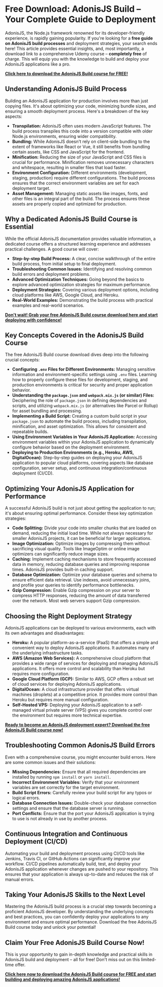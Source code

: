 # Free Download: AdonisJS Build – Your Complete Guide to Deployment

AdonisJS, the Node.js framework renowned for its developer-friendly experience, is rapidly gaining popularity. If you're looking for a **free guide on AdonisJS build processes** and deployment strategies, your search ends here! This article provides essential insights, and, most importantly, a download link to a comprehensive Udemy course – **completely free** of charge. This will equip you with the knowledge to build and deploy your AdonisJS applications like a pro.

[**Click here to download the AdonisJS Build course for FREE!**](https://udemywork.com/adonisjs-build)

## Understanding AdonisJS Build Process

Building an AdonisJS application for production involves more than just copying files. It's about optimizing your code, minimizing bundle sizes, and ensuring a smooth deployment process. Here's a breakdown of the key aspects:

*   **Transpilation:** AdonisJS often uses modern JavaScript features. The build process transpiles this code into a version compatible with older Node.js environments, ensuring wider compatibility.
*   **Bundling:** While AdonisJS doesn't rely on client-side bundling to the extent of frameworks like React or Vue, it still benefits from bundling certain assets, like CSS and JavaScript for the frontend.
*   **Minification:** Reducing the size of your JavaScript and CSS files is crucial for performance. Minification removes unnecessary characters and whitespace, resulting in smaller files that load faster.
*   **Environment Configuration:** Different environments (development, staging, production) require different configurations. The build process ensures that the correct environment variables are set for each deployment target.
*   **Asset Management:** Managing static assets like images, fonts, and other files is an integral part of the build. The process ensures these assets are properly copied and optimized for production.

## Why a Dedicated AdonisJS Build Course is Essential

While the official AdonisJS documentation provides valuable information, a dedicated course offers a structured learning experience and addresses practical challenges. A good course will cover:

*   **Step-by-step Build Process:** A clear, concise walkthrough of the entire build process, from initial setup to final deployment.
*   **Troubleshooting Common Issues:** Identifying and resolving common build errors and deployment problems.
*   **Advanced Optimization Techniques:** Going beyond the basics to explore advanced optimization strategies for maximum performance.
*   **Deployment Strategies:** Covering various deployment options, including cloud platforms like AWS, Google Cloud, and Heroku.
*   **Real-World Examples:** Demonstrating the build process with practical examples and real-world scenarios.

[**Don't wait! Grab your free AdonisJS Build course download here and start deploying with confidence!**](https://udemywork.com/adonisjs-build)

## Key Concepts Covered in the AdonisJS Build Course

The free AdonisJS Build course download dives deep into the following crucial concepts:

*   **Configuring `.env` Files for Different Environments:** Managing sensitive information and environment-specific settings using `.env` files.  Learning how to properly configure these files for development, staging, and production environments is critical for security and proper application behavior.
*   **Understanding the `package.json` and `webpack.mix.js` (or similar) Files:** Deciphering the role of `package.json` in defining dependencies and scripts, and utilizing `webpack.mix.js` (or alternatives like Parcel or Rollup) for asset bundling and processing.
*   **Implementing a Build Script:** Creating a custom build script in your `package.json` to automate the build process, including transpilation, minification, and asset optimization. This allows for consistent and repeatable builds.
*   **Using Environment Variables in Your AdonisJS Application:** Accessing environment variables within your AdonisJS application to dynamically configure behavior based on the deployment environment.
*   **Deploying to Production Environments (e.g., Heroku, AWS, DigitalOcean):** Step-by-step guides on deploying your AdonisJS application to popular cloud platforms, covering aspects like database configuration, server setup, and continuous integration/continuous deployment (CI/CD).

## Optimizing Your AdonisJS Application for Performance

A successful AdonisJS build is not just about getting the application to run; it's about ensuring optimal performance. Consider these key optimization strategies:

*   **Code Splitting:** Divide your code into smaller chunks that are loaded on demand, reducing the initial load time. While not always necessary for smaller AdonisJS projects, it can be beneficial for larger applications.
*   **Image Optimization:** Optimize images by compressing them without sacrificing visual quality. Tools like ImageOptim or online image optimizers can significantly reduce image sizes.
*   **Caching:** Implement caching mechanisms to store frequently accessed data in memory, reducing database queries and improving response times. AdonisJS provides built-in caching support.
*   **Database Optimization:** Optimize your database queries and schema to ensure efficient data retrieval. Use indexes, avoid unnecessary joins, and profile your queries to identify performance bottlenecks.
*   **Gzip Compression:** Enable Gzip compression on your server to compress HTTP responses, reducing the amount of data transferred over the network. Most web servers support Gzip compression.

## Choosing the Right Deployment Strategy

AdonisJS applications can be deployed to various environments, each with its own advantages and disadvantages:

*   **Heroku:** A popular platform-as-a-service (PaaS) that offers a simple and convenient way to deploy AdonisJS applications. It automates many of the underlying infrastructure tasks.
*   **AWS (Amazon Web Services):** A comprehensive cloud platform that provides a wide range of services for deploying and managing AdonisJS applications. It offers more control and scalability than Heroku but requires more configuration.
*   **Google Cloud Platform (GCP):** Similar to AWS, GCP offers a robust set of cloud services for deploying AdonisJS applications.
*   **DigitalOcean:** A cloud infrastructure provider that offers virtual machines (droplets) at a competitive price. It provides more control than Heroku but requires more manual configuration.
*   **Self-Hosted VPS:** Deploying your AdonisJS application to a self-managed virtual private server (VPS) gives you complete control over the environment but requires more technical expertise.

[**Ready to become an AdonisJS deployment expert? Download the free AdonisJS Build course now!**](https://udemywork.com/adonisjs-build)

## Troubleshooting Common AdonisJS Build Errors

Even with a comprehensive course, you might encounter build errors. Here are some common issues and their solutions:

*   **Missing Dependencies:** Ensure that all required dependencies are installed by running `npm install` or `yarn install`.
*   **Incorrect Environment Variables:** Verify that your environment variables are set correctly for the target environment.
*   **Build Script Errors:** Carefully review your build script for any typos or logical errors.
*   **Database Connection Issues:** Double-check your database connection settings and ensure that the database server is running.
*   **Port Conflicts:** Ensure that the port your AdonisJS application is trying to use is not already in use by another process.

## Continuous Integration and Continuous Deployment (CI/CD)

Automating your build and deployment process using CI/CD tools like Jenkins, Travis CI, or GitHub Actions can significantly improve your workflow. CI/CD pipelines automatically build, test, and deploy your AdonisJS application whenever changes are pushed to your repository. This ensures that your application is always up-to-date and reduces the risk of manual errors.

## Taking Your AdonisJS Skills to the Next Level

Mastering the AdonisJS build process is a crucial step towards becoming a proficient AdonisJS developer. By understanding the underlying concepts and best practices, you can confidently deploy your applications to any environment and ensure optimal performance. Download the free AdonisJS Build course today and unlock your potential!

## Claim Your Free AdonisJS Build Course Now!

This is your opportunity to gain in-depth knowledge and practical skills in AdonisJS build and deployment – all for free! Don't miss out on this limited-time offer.

[**Click here now to download the AdonisJS Build course for FREE and start building and deploying amazing AdonisJS applications!**](https://udemywork.com/adonisjs-build)
